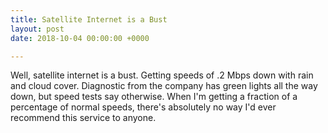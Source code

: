 ```yaml
---
title: Satellite Internet is a Bust
layout: post
date: 2018-10-04 00:00:00 +0000

---
```

Well, satellite internet is a bust. Getting speeds of .2 Mbps down with rain and cloud cover. Diagnostic from the company has green lights all the way down, but speed tests say otherwise. When I'm getting a fraction of a percentage of normal speeds, there's absolutely no way I'd ever recommend this service to anyone.